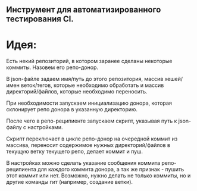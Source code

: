 ## Инструмент для автоматизированного тестирования CI.

# Идея:
Есть некий репозиторий, в котором заранее сделаны некоторые коммиты. Назовем его репо-донор.

В json-файле задаем имя/путь до этого репозитория, массив хешей/имен веток/тегов, которые необходимо обработать и массив директорий/файлов,  которые необходимо переносить.

При необходимости запускаем инициализацию донора, которая склонирует репо донора в указанную директорию.

После чего в репо-реципиенте запускаем скрипт, указывая путь к json-файлу с настройками.

Скрипт переключает в цикле репо-донор на очередной коммит из массива, переносит содержимое нужных директорий/файлов в текущую ветку текущего репо, делает коммит и пуш.

В настройках можно сделать указание сообщения коммита репо-реципиента для каждого коммита донора, а так же признак - пушить этот коммит или нет.
Возможно, нужно делать не только коммиты, но и другие команды гит (например, создание ветки).
